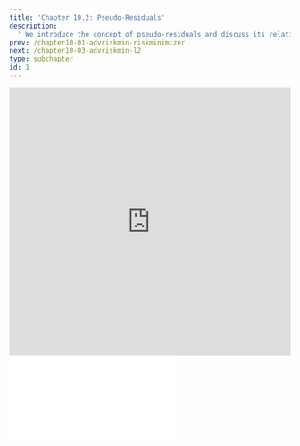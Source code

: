 ```yaml
---
title: 'Chapter 10.2: Pseudo-Residuals'
description:
  ' We introduce the concept of pseudo-residuals and discuss its relation to gradient descent.'
prev: /chapter10-01-advriskmin-riskminimizer
next: /chapter10-03-advriskmin-l2
type: subchapter
id: 1
---
```



<!-- Hier jetzt die neuen Links einpflegen -->

<exercise id="1" title="Video Lecture">
<iframe width="100%" height="480" src="https://www.youtube.com/embed/wZhEYTUP2rI" frameborder="0" allow="accelerometer; autoplay; encrypted-media; gyroscope; picture-in-picture" allowfullscreen></iframe>
</exercise>


<exercise id="2" title="Slides">
<object data="pdfs/10/slides-advriskmin-pseudo-residuals.pdf" type="application/pdf" style="width:100%;height:480px">
    <embed src="pdfs/10/slides-advriskmin-pseudo-residuals.pdf" type="application/pdf" />
</object>
</exercise>


